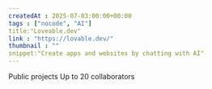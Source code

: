 ```yaml
---
createdAt : 2025-07-03:00:00+00:00
tags : ["nocode", "AI"]
title:"Loveable.dev"
link : "https://lovable.dev/"
thumbnail : ""
snippet:"Create apps and websites by chatting with AI"
---
```

Public projects
Up to 20 collaborators
